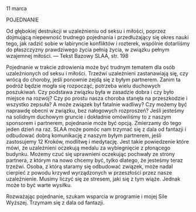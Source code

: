 11 marca

POJEDNANIE

 Od głębokiej destrukcji w uzależnieniu od seksu i miłości, poprzez dojmującą niepewność trudnego pojednania i przedłużający się okres nauki tego, jak radzić sobie w labiryncie konfliktów i rozterek, wspólnie dotarliśmy do płaszczyzny prawdziwego życia pełnią życia, w związku pełnym wzajemnej miłości. — Tekst Bazowy SLAA, str. 198

 Pojednanie w trakcie zdrowienia może być trudnym tematem dla osób uzależnionych od seksu i miłości. Trzeźwi uzależnieni zastanawiają się, czy wrócą do choroby, jeśli ponownie zejdą się z byłym partnerem. Zanim ta podróż będzie mogła się rozpocząć, potrzeba wielu duchowych poszukiwań. Czy podstawa związku była w zasadzie dobra i czy było miejsce na rozwój? Czy po prostu nasza choroba stanęła na przeszkodzie i wszystko zepsuła? A może związek był fatalnie wadliwy? Czy możemy być naprawdę obecni w związku, bez nałogowych rozproszeń? Jeśli jesteśmy na solidnym duchowym gruncie i dokładnie omówiliśmy to z naszym sponsorem i partnerem, pojednanie może być opcją. Zmierzamy do tego jeden dzień na raz. SLAA może pomóc nam trzymać się z dala od fantazji i odbudować dobrą komunikację z naszym byłym partnerem, jeśli zastosujemy 12 Kroków, modlitwę i medytację. Jest takie powiedzenie które mówi, że uzależnieni oczekują medalu za wybiegnięcie z płonącego budynku. Możemy czuć się uprawnieni oczekując pochwały ze strony partnera, z którym na nowo chcemy być, tylko dlatego, że jesteśmy teraz trzeźwi. Osoba, z którą staramy się odbudować związek, może nadal cierpieć z powodu krzywd wyrządzonych w przeszłości przez nasze uzależnienie. Musimy liczyć się ze stresem, jaki się z tym wiąże. Jednak może to być warte wysiłku.

 Rozważając pojednanie, szukam wsparcia w programie i mojej Sile Wyższej. Trzymam się z dala od fantazji.
